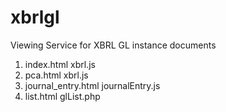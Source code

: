 xbrlgl
======

Viewing Service for XBRL GL instance documents

1. index.html
    xbrl.js
2. pca.html
    xbrl.js
3. journal_entry.html
    journalEntry.js
4. list.html
    glList.php
